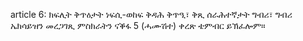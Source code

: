 article 6: ክፍሊት ቅጥዕታት
ነፍሲ-ወከፍ ቅዳሕ ቅጥዒ፣ ቅጺ ሰራሕተኛታት ግብሪ፣ ግብሪ ኤክሳይዝን መረጋገጺ ምስክራትን ናቕፋ 5 (ሓሙሽተ) ቀረጽ ቴምብር ይኽፈሎም። 
<ul>
</ul>
